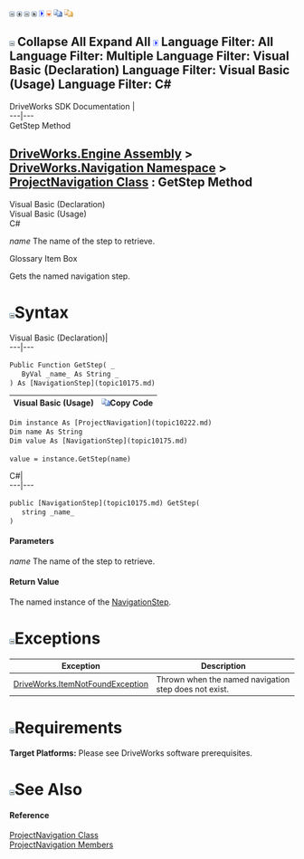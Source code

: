 ![](dotnetimages/collapse.gif) ![](dotnetimages/expand.gif) ![](dotnetimages/collapse.gif) ![](dotnetimages/expand.gif) ![](dotnetimages/drpdown.gif) ![](dotnetimages/drpdown_orange.gif) ![](dotnetimages/copycode.gif) ![](dotnetimages/copycodeHighlight.gif)

![](dotnetimages/collapse.gif) Collapse All Expand All ![](dotnetimages/drpdown.gif) Language Filter: All  Language Filter: Multiple  Language Filter: Visual Basic (Declaration) Language Filter: Visual Basic (Usage) Language Filter: C#  
---  
DriveWorks SDK Documentation  |   
---|---  
GetStep Method   
  
[DriveWorks.Engine Assembly](topic2156.md) > [DriveWorks.Navigation Namespace](topic10114.md) > [ProjectNavigation Class](topic10222.md) : GetStep Method  
---  
  
Visual Basic (Declaration)    
Visual Basic (Usage)    
C# 

_name_
    The name of the step to retrieve.

Glossary Item Box

Gets the named navigation step. 

# ![](dotnetimages/collapse.gif)Syntax

Visual Basic (Declaration)|   
---|---  
      
    
    Public Function GetStep( _
       ByVal _name_ As String _
    ) As [NavigationStep](topic10175.md)  
  
Visual Basic (Usage)| ![](dotnetimages/copycode.gif)Copy Code  
---|---  
      
    
    Dim instance As [ProjectNavigation](topic10222.md)
    Dim name As String
    Dim value As [NavigationStep](topic10175.md)
     
    value = instance.GetStep(name)  
  
C#|   
---|---  
      
    
    public [NavigationStep](topic10175.md) GetStep( 
       string _name_
    )  
  
#### Parameters

 _name_
    The name of the step to retrieve.

#### Return Value

The named instance of the [NavigationStep](topic10175.md).

# ![](dotnetimages/collapse.gif)Exceptions

Exception| Description  
---|---  
[DriveWorks.ItemNotFoundException](topic3571.md)| Thrown when the named navigation step does not exist.  
  
# ![](dotnetimages/collapse.gif)Requirements

**Target Platforms:** Please see DriveWorks software prerequisites.

# ![](dotnetimages/collapse.gif)See Also

#### Reference

[ProjectNavigation Class](topic10222.md)   
[ProjectNavigation Members](topic10223.md)



